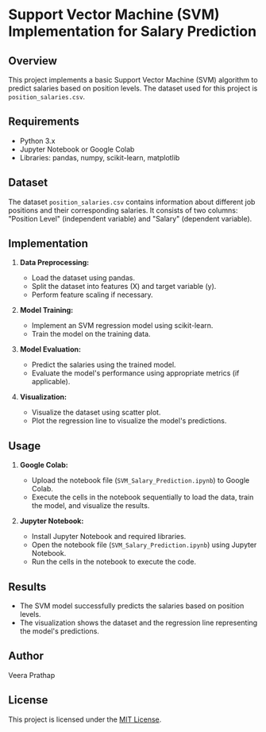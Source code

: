 # Support Vector Machine (SVM) Implementation for Salary Prediction

## Overview
This project implements a basic Support Vector Machine (SVM) algorithm to predict salaries based on position levels. The dataset used for this project is `position_salaries.csv`.

## Requirements
- Python 3.x
- Jupyter Notebook or Google Colab
- Libraries: pandas, numpy, scikit-learn, matplotlib

## Dataset
The dataset `position_salaries.csv` contains information about different job positions and their corresponding salaries. It consists of two columns: "Position Level" (independent variable) and "Salary" (dependent variable).

## Implementation
1. **Data Preprocessing:**
   - Load the dataset using pandas.
   - Split the dataset into features (X) and target variable (y).
   - Perform feature scaling if necessary.

2. **Model Training:**
   - Implement an SVM regression model using scikit-learn.
   - Train the model on the training data.

3. **Model Evaluation:**
   - Predict the salaries using the trained model.
   - Evaluate the model's performance using appropriate metrics (if applicable).

4. **Visualization:**
   - Visualize the dataset using scatter plot.
   - Plot the regression line to visualize the model's predictions.

## Usage
1. **Google Colab:**
   - Upload the notebook file (`SVM_Salary_Prediction.ipynb`) to Google Colab.
   - Execute the cells in the notebook sequentially to load the data, train the model, and visualize the results.

2. **Jupyter Notebook:**
   - Install Jupyter Notebook and required libraries.
   - Open the notebook file (`SVM_Salary_Prediction.ipynb`) using Jupyter Notebook.
   - Run the cells in the notebook to execute the code.

## Results
- The SVM model successfully predicts the salaries based on position levels.
- The visualization shows the dataset and the regression line representing the model's predictions.

## Author
Veera Prathap

## License
This project is licensed under the [MIT License](LICENSE).

